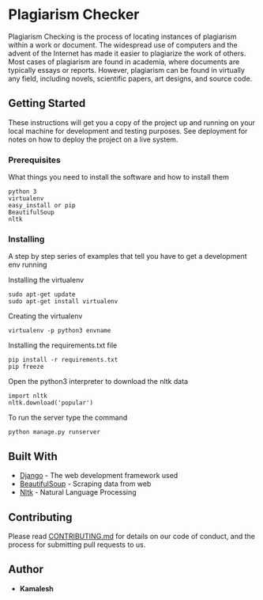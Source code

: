 # Plagiarism Checker

Plagiarism Checking  is the process of locating instances of plagiarism within a work or document. The widespread use of computers and the advent of the Internet has made it easier to plagiarize the work of others. Most cases of plagiarism are found in academia, where documents are typically essays or reports. However, plagiarism can be found in virtually any field, including novels, scientific papers, art designs, and source code.



## Getting Started

These instructions will get you a copy of the project up and running on your local machine for development and testing purposes. See deployment for notes on how to deploy the project on a live system.

### Prerequisites

What things you need to install the software and how to install them

```
python 3
virtualenv
easy_install or pip
BeautifulSoup
nltk
```

### Installing

A step by step series of examples that tell you have to get a development env running

Installing the virtualenv

```
sudo apt-get update
sudo apt-get install virtualenv
```
Creating the virtualenv

```
virtualenv -p python3 envname
```

Installing the requirements.txt file
```
pip install -r requirements.txt
pip freeze
```
Open the python3 interpreter to download the nltk data

```
import nltk
nltk.download('popular')
```
To run the server type the command

 ```
python manage.py runserver
 ```
## Built With

* [Django](https://docs.djangoproject.com/en/2.0/) - The web development framework used
* [BeautifulSoup](https://www.crummy.com/software/BeautifulSoup/bs4/doc/) - Scraping data from web
* [Nltk](http://www.nltk.org/) - Natural Language Processing

## Contributing

Please read [CONTRIBUTING.md](https://github.com/syedsiddhiqq/plagiarismchecker/blob/master/CONTRIBUTORS.md) for details on our code of conduct, and the process for submitting pull requests to us.



## Author

* **Kamalesh**

